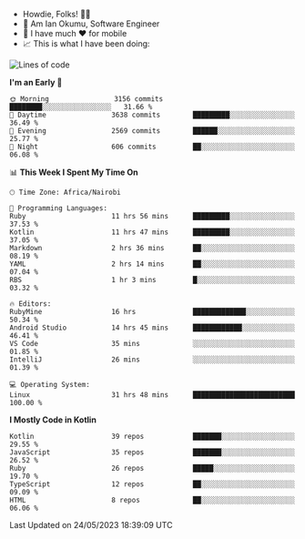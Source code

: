 
* Howdie, Folks! 👋🤓
* 🤪 Am Ian Okumu, Software Engineer
* 📱 I have much ❤️ for mobile
* 📈 This is what I have been doing:
  
<!-- <a href="https://otsembo.github.io/OtsemboPortfolio/" style="margin-right:.5%; margin-top=.5%;">
  <img align="center" src="https://github-readme-stats.vercel.app/api/top-langs/?username=otsembo&layout=compact" />
</a> -->

<!--START_SECTION:waka-->
![Lines of code](https://img.shields.io/badge/From%20Hello%20World%20I%27ve%20Written-7.6%20million%20lines%20of%20code-blue)

**I'm an Early 🐤** 

```text
🌞 Morning                3156 commits        ████████░░░░░░░░░░░░░░░░░   31.66 % 
🌆 Daytime                3638 commits        █████████░░░░░░░░░░░░░░░░   36.49 % 
🌃 Evening                2569 commits        ██████░░░░░░░░░░░░░░░░░░░   25.77 % 
🌙 Night                  606 commits         ██░░░░░░░░░░░░░░░░░░░░░░░   06.08 % 
```


📊 **This Week I Spent My Time On** 

```text
🕑︎ Time Zone: Africa/Nairobi

💬 Programming Languages: 
Ruby                     11 hrs 56 mins      █████████░░░░░░░░░░░░░░░░   37.53 % 
Kotlin                   11 hrs 47 mins      █████████░░░░░░░░░░░░░░░░   37.05 % 
Markdown                 2 hrs 36 mins       ██░░░░░░░░░░░░░░░░░░░░░░░   08.19 % 
YAML                     2 hrs 14 mins       ██░░░░░░░░░░░░░░░░░░░░░░░   07.04 % 
RBS                      1 hr 3 mins         █░░░░░░░░░░░░░░░░░░░░░░░░   03.32 % 

🔥 Editors: 
RubyMine                 16 hrs              █████████████░░░░░░░░░░░░   50.34 % 
Android Studio           14 hrs 45 mins      ████████████░░░░░░░░░░░░░   46.41 % 
VS Code                  35 mins             ░░░░░░░░░░░░░░░░░░░░░░░░░   01.85 % 
IntelliJ                 26 mins             ░░░░░░░░░░░░░░░░░░░░░░░░░   01.39 % 

💻 Operating System: 
Linux                    31 hrs 48 mins      █████████████████████████   100.00 % 
```

**I Mostly Code in Kotlin** 

```text
Kotlin                   39 repos            ███████░░░░░░░░░░░░░░░░░░   29.55 % 
JavaScript               35 repos            ███████░░░░░░░░░░░░░░░░░░   26.52 % 
Ruby                     26 repos            █████░░░░░░░░░░░░░░░░░░░░   19.70 % 
TypeScript               12 repos            ██░░░░░░░░░░░░░░░░░░░░░░░   09.09 % 
HTML                     8 repos             ██░░░░░░░░░░░░░░░░░░░░░░░   06.06 % 
```




 Last Updated on 24/05/2023 18:39:09 UTC
<!--END_SECTION:waka-->

<br />
<br />
<br />
<br />
<br />
  
  </div>
<!---
otsembo/otsembo is a ✨ special ✨ repository because its `README.md` (this file) appears on your GitHub profile.
You can click the Preview link to take a look at your changes.
--->
